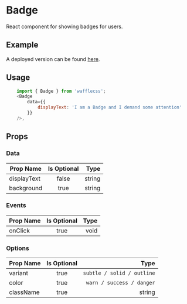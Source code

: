 # Badge

React component for showing badges for users.


## Example

A deployed version can be found [here](https://wafflecss-jithinqw.vercel.app/?path=/docs/badge--default-badge).

## Usage

```javascript
    import { Badge } from 'wafflecss';
    <Badge
        data={{
            displayText: 'I am a Badge and I demand some attention'  
        }}
    />,
```

## Props

### Data
| Prop Name   |Is Optional    |  Type |
|----------|:-------------:|------:|
| displayText |  false | string |
| background |  true | string |

### Events

| Prop Name   |      Is Optional       |  Type |
|----------|:-------------:|------:|
| onClick |  true | void |

### Options

| Prop Name   |      Is Optional       |  Type |
|----------|:-------------:|------:|
| variant |  true | `subtle / solid / outline` |
| color |  true | `warn / success / danger` |
| className |  true | string |